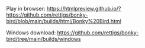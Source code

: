 Play in browser: https://htmlpreview.github.io/?https://github.com/rettigs/bonky-bird/blob/main/builds/html/Bonky%20Bird.html

Windows download: https://github.com/rettigs/bonky-bird/tree/main/builds/windows
